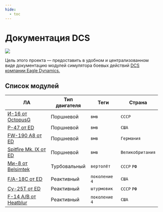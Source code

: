 ```yaml
---
hide:
  - toc
---
```


# Документация DCS

![](https://github.com/lord-vesel/dcs-doc/workflows/Build%20DCS%20docs/badge.svg?branch=master)

Цель этого проекта — предоставить в удобном и централизованном виде документацию модулей симулятора боевых действий <a href="https://www.digitalcombatsimulator.com" target="_blank">DCS компании Eagle Dynamics.</a>


## Список модулей

ЛА                                   | Тип двигателя  | Теги          | Страна
-------------------------------------|---------------|---------------|-------
[И-16 от OctopusG](i16.md)              | Поршневой     | `вмв`         | `СССР`
[P-47 от ED](p-47/01.intro.md)          | Поршневой     | `вмв`         | `США`
[FW-190 A8 от ED](fw190a8/01.intro.md) | Поршневой     | `вмв`         | `Германия`
[Spitfire Mk. IX от ED](spitfire-ix/01.intro.md) | Поршневой     | `вмв`         | `Великобритания`
[Ми-8 от Belsimtek](mi8/01.history.md) | Турбовальный  | `вертолёт`    | `СССР` `РФ`
[F/A-18C от ED](fa18c/01.setup.md)     | Реактивный    | `поколение 4` | `США`
[Су-25Т от ED](su25t/01.intro.md)      | Реактивный    | `штурмовик`   | `СССР` `РФ`
[F-14 A/B от Heatblur](https://www.heatblur.se/F-14Manual/index.html)     | Реактивный    | `поколение 4` | `США`

